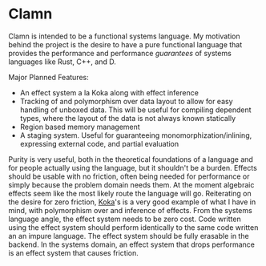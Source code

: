 # Clamn

Clamn is intended to be a functional systems language. My motivation behind the project is the desire to have a pure functional language that provides the performance and performance *guarantees* of systems languages like Rust, C++, and D.

Major Planned Features:
* An effect system a la Koka along with effect inference
* Tracking of and polymorphism over data layout to allow for easy handling of unboxed data. This will be useful for compiling dependent types, where the layout of the data is not always known statically
* Region based memory management
* A staging system. Useful for guaranteeing monomorphization/inlining, expressing external code, and partial evaluation

Purity is very useful, both in the theoretical foundations of a language and for people actually using the language, but it shouldn't be a burden. Effects should be usable with no friction, often being needed for performance or simply because the problem domain needs them. At the moment algebraic effects seem like the most likely route the language will go. Reiterating on the desire for zero friction, [Koka](https://github.com/koka-lang/koka)'s is a very good example of what I have in mind, with polymorphism over and inference of effects. From the systems language angle, the effect system needs to be zero cost. Code written using the effect system should perform identically to the same code written an an impure language. The effect system should be fully erasable in the backend. In the systems domain, an effect system that drops performance is an effect system that causes friction.